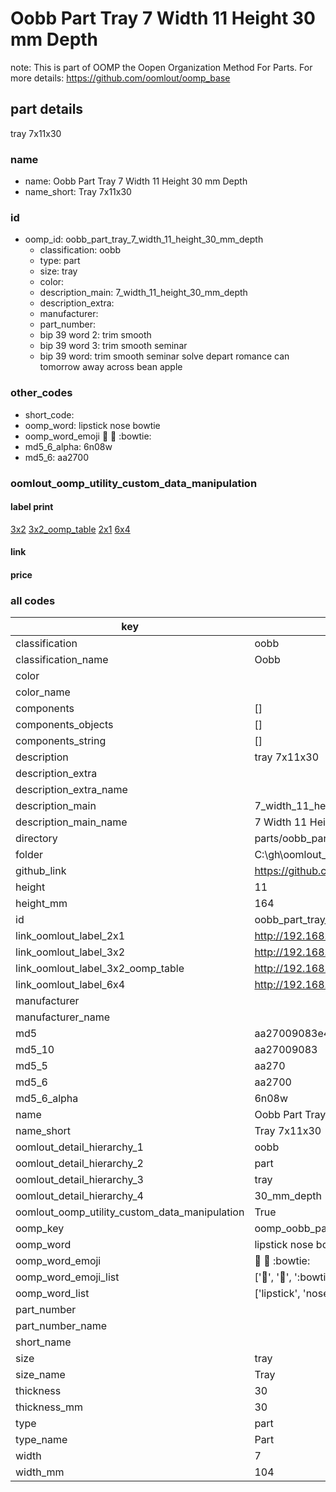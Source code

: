 # Oobb Part Tray 7 Width 11 Height 30 mm Depth  

note: This is part of OOMP the Oopen Organization Method For Parts. For more details: https://github.com/oomlout/oomp_base

##  part details
  



tray 7x11x30



### name
* name: Oobb Part Tray 7 Width 11 Height 30 mm Depth
* name_short: Tray 7x11x30 
### id
* oomp_id: oobb_part_tray_7_width_11_height_30_mm_depth
  * classification: oobb
  * type: part
  * size: tray
  * color: 
  * description_main: 7_width_11_height_30_mm_depth
  * description_extra: 
  * manufacturer: 
  * part_number: 
  * bip 39 word 2: trim smooth
  * bip 39 word 3: trim smooth seminar
  * bip 39 word: trim smooth seminar solve depart romance can tomorrow away across bean apple

### other_codes
* short_code: 
* oomp_word: lipstick nose bowtie
* oomp_word_emoji :lipstick: :nose: :bowtie:
* md5_6_alpha: 6n08w
* md5_6: aa2700






### oomlout_oomp_utility_custom_data_manipulation
#### label print
[3x2](http://192.168.1.245:1112/?label=oomp%206n08w)
[3x2_oomp_table](http://192.168.1.108:1112/?label=oomp%206n08w)
[2x1](http://192.168.1.242:1112/?label=oomp%206n08w)
[6x4](http://192.168.1.55:1112/?label=oomp%206n08w)    

#### link

                              

#### price







### all codes 
| key | value |  
| --- | --- |  
| classification | oobb |  
| classification_name | Oobb |  
| color |  |  
| color_name |  |  
| components | [] |  
| components_objects | [] |  
| components_string | [] |  
| description | tray 7x11x30 |  
| description_extra |  |  
| description_extra_name |  |  
| description_main | 7_width_11_height_30_mm_depth |  
| description_main_name | 7 Width 11 Height 30 mm Depth |  
| directory | parts/oobb_part_tray_7_width_11_height_30_mm_depth |  
| folder | C:\gh\oomlout_oobb_version_4_generated_parts\parts\oobb_part_tray_7_width_11_height_30_mm_depth |  
| github_link | https://github.com/oomlout/oomlout_oomp_part_src/tree/main/parts/oobb_part_tray_7_width_11_height_30_mm_depth |  
| height | 11 |  
| height_mm | 164 |  
| id | oobb_part_tray_7_width_11_height_30_mm_depth |  
| link_oomlout_label_2x1 | http://192.168.1.242:1112/?label=oomp%206n08w |  
| link_oomlout_label_3x2 | http://192.168.1.245:1112/?label=oomp%206n08w |  
| link_oomlout_label_3x2_oomp_table | http://192.168.1.108:1112/?label=oomp%206n08w |  
| link_oomlout_label_6x4 | http://192.168.1.55:1112/?label=oomp%206n08w |  
| manufacturer |  |  
| manufacturer_name |  |  
| md5 | aa27009083e4241eee1d6cef87333f45 |  
| md5_10 | aa27009083 |  
| md5_5 | aa270 |  
| md5_6 | aa2700 |  
| md5_6_alpha | 6n08w |  
| name | Oobb Part Tray 7 Width 11 Height 30 mm Depth |  
| name_short | Tray 7x11x30  |  
| oomlout_detail_hierarchy_1 | oobb |  
| oomlout_detail_hierarchy_2 | part |  
| oomlout_detail_hierarchy_3 | tray |  
| oomlout_detail_hierarchy_4 | 30_mm_depth |  
| oomlout_oomp_utility_custom_data_manipulation | True |  
| oomp_key | oomp_oobb_part_tray_7_width_11_height_30_mm_depth |  
| oomp_word | lipstick nose bowtie |  
| oomp_word_emoji | :lipstick: :nose: :bowtie: |  
| oomp_word_emoji_list | [':lipstick:', ':nose:', ':bowtie:'] |  
| oomp_word_list | ['lipstick', 'nose', 'bowtie'] |  
| part_number |  |  
| part_number_name |  |  
| short_name |  |  
| size | tray |  
| size_name | Tray |  
| thickness | 30 |  
| thickness_mm | 30 |  
| type | part |  
| type_name | Part |  
| width | 7 |  
| width_mm | 104 |  
